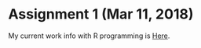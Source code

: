 # Assignment 1 (Mar 11, 2018) 

My current work info with R programming is [Here](Assignment_1.html).
